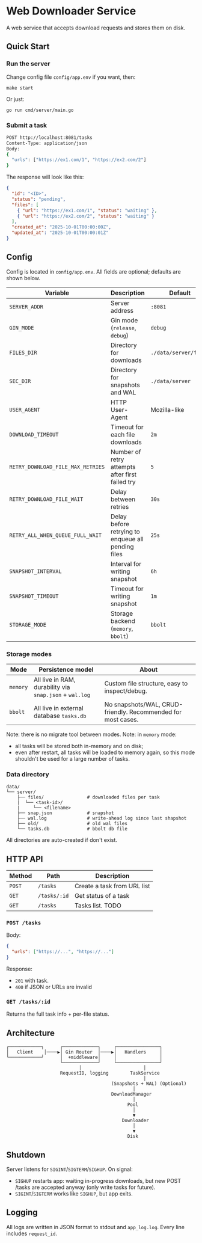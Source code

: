 # Web Downloader Service

A web service that accepts download requests and stores them on disk.

## Quick Start

### Run the server

Change config file `config/app.env` if you want, then:
```
make start
```
Or just:
```
go run cmd/server/main.go
```

### Submit a task

```bash
POST http://localhost:8081/tasks
Content-Type: application/json
Body:
{
  "urls": ["https://ex1.com/1", "https://ex2.com/2"]
}
```

The response will look like this:

```json
{
  "id": "<ID>",
  "status": "pending",
  "files": [
    { "url": "https://ex1.com/1", "status": "waiting" },
    { "url": "https://ex2.com/2", "status": "waiting" }
  ],
  "created_at": "2025-10-01T00:00:00Z",
  "updated_at": "2025-10-01T00:00:01Z"
}
```

## Config

Config is located in `config/app.env`. All fields are optional; defaults are shown below.

| Variable                         | Description                                        | Default               |
|----------------------------------|----------------------------------------------------|-----------------------|
| `SERVER_ADDR`                    | Server address                                     | `:8081`               |
| `GIN_MODE`                       | Gin mode (`release`, `debug`)                      | `debug`               |
| `FILES_DIR`                      | Directory for downloads                            | `./data/server/files` |
| `SEC_DIR`                        | Directory for snapshots and WAL                    | `./data/server`       |
| `USER_AGENT`                     | HTTP User-Agent                                    | Mozilla-like          |
| `DOWNLOAD_TIMEOUT`               | Timeout for each file downloads                    | `2m`                  |
| `RETRY_DOWNLOAD_FILE_MAX_RETRIES`| Number of retry attempts after first failed try    | `5`                   |
| `RETRY_DOWNLOAD_FILE_WAIT`       | Delay between retries                              | `30s`                 |
| `RETRY_ALL_WHEN_QUEUE_FULL_WAIT` | Delay before retrying to enqueue all pending files | `25s`                 |
| `SNAPSHOT_INTERVAL`              | Interval for writing snapshot                      | `6h`                  |
| `SNAPSHOT_TIMEOUT`               | Timeout for writing snapshot                       | `1m`                  |
| `STORAGE_MODE`                   | Storage backend (`memory`, `bbolt`)                | `bbolt`               |


### Storage modes

| Mode      | Persistence model                                         | About                                                        |
|-----------|-----------------------------------------------------------|--------------------------------------------------------------|
| `memory`  | All live in RAM, durability via `snap.json` + `wal.log`   | Custom file structure, easy to inspect/debug.                |
| `bbolt`   | All live in external database `tasks.db`                  | No snapshots/WAL, CRUD-friendly. Recommended for most cases. |

Note: there is no migrate tool between modes.
Note: in `memory` mode:
- all tasks will be stored both in-memory and on disk;
- even after restart, all tasks will be loaded to memory again, so this mode shouldn't be used for a large number of tasks.

### Data directory

```
data/
└── server/
    ├── files/                # downloaded files per task
    |  └── <task-id>/
    |     └── <filename>
    ├── snap.json             # snapshot
    ├── wal.log               # write-ahead log since last shapshot
    ├── old/                  # old wal files
    └── tasks.db              # bbolt db file 
```

All directories are auto-created if don't exist.


## HTTP API

| Method | Path          | Description                            |
|--------|---------------|----------------------------------------|
| `POST` | `/tasks`      | Create a task from URL list            |
| `GET`  | `/tasks/:id`  | Get status of a task                   |
| `GET`  | `/tasks`      | Tasks list. TODO                       |

### `POST /tasks`

Body:

```json
{
  "urls": ["https://...", "https://..."]
}
```

Response:
- `201` with task.
- `400` if JSON or URLs are invalid

### `GET /tasks/:id`

Returns the full task info + per-file status.


## Architecture

```
┌────────────┐      ┌─────────────┐     ┌────────────────┐
│   Client    │────▶│ Gin Router  │────▶│   Handlers     │
└────────────┘      │  +middleware│     │                │
                    └─────────────┘     └────────────────┘
                           │                       │             
                    RequestID, logging        TaskService
                                                   │                      
                                       (Snapshots + WAL) (Optional)
                                               │
                                       DownloadManager
                                               │
                                             Pool
                                               │
                                               ▼
                                           Downloader
                                               │
                                               ▼
                                             Disk
```


## Shutdown

Server listens for `SIGINT`/`SIGTERM`/`SIGHUP`. On signal:
- `SIGHUP` restarts app: waiting in-progress downloads, but new POST /tasks are accepted anyway (only write tasks for future).
- `SIGINT`/`SIGTERM` works like `SIGHUP`, but app exits.

## Logging

All logs are written in JSON format to stdout and `app_log.log`. Every line includes `request_id`.
